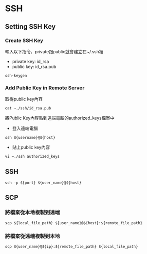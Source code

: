 # SSH
## Setting SSH Key
### Create SSH Key
輸入以下指令，private跟public就會建立在~/.ssh裡
* private key: id_rsa
* public key: id_rsa.pub
```
ssh-keygen
```
### Add Public Key in Remote Server
取得public key內容
```
cat ~./ssh/id_rsa.pub
```
將Public Key內容貼到遠端電腦的authorized_keys檔案中
* 登入遠端電腦
```
ssh ${username}@${host}
```
* 貼上public key內容
```
vi ~./ssh authorized_keys
```

## SSH
```
ssh -p ${port} ${user_name}@${host} 
```
## SCP
### 將檔案從本地複製到遠端
```
scp ${local_file_path} ${user_name}@${host}:${remote_file_path}
```
### 將檔案從遠端複製到本地
```
scp ${user_name}@${ip}:${remote_file_path} ${local_file_path}
```